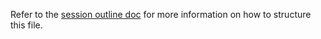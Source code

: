 Refer to the [session outline doc](../docs/session-outline.md) for more information on how to structure this file.
